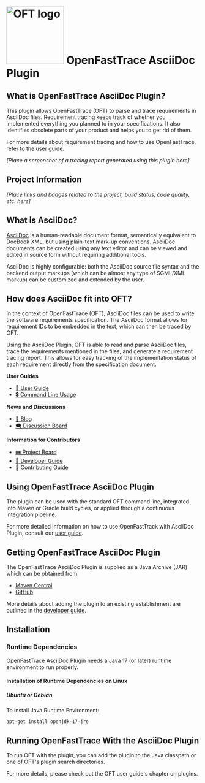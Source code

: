 # <img src="core/src/main/resources/openfasttrace_logo.svg" alt="OFT logo" width="150"/> OpenFastTrace AsciiDoc Plugin

## What is OpenFastTrace AsciiDoc Plugin?

This plugin allows OpenFastTrace (OFT) to parse and trace requirements in AsciiDoc files. Requirement tracing keeps track of whether you implemented everything you planned to in your specifications. It also identifies obsolete parts of your product and helps you to get rid of them.

For more details about requirement tracing and how to use OpenFastTrace, refer to the [user guide](doc/user_guide.md).

_[Place a screenshot of a tracing report generated using this plugin here]_

## Project Information

_[Place links and badges related to the project, build status, code quality, etc. here]_

## What is AsciiDoc?

[AsciiDoc](https://asciidoc.org/) is a human-readable document format, semantically equivalent to DocBook XML, but using plain-text mark-up conventions. AsciiDoc documents can be created using any text editor and can be viewed and edited in source form without requiring additional tools.

AsciiDoc is highly configurable: both the AsciiDoc source file syntax and the backend output markups (which can be almost any type of SGML/XML markup) can be customized and extended by the user.

## How does AsciiDoc fit into OFT?

In the context of OpenFastTrace (OFT), AsciiDoc files can be used to write the software requirements specification. The AsciiDoc format allows for requirement IDs to be embedded in the text, which can then be traced by OFT.

Using the AsciiDoc Plugin, OFT is able to read and parse AsciiDoc files, trace the requirements mentioned in the files, and generate a requirement tracing report. This allows for easy tracking of the implementation status of each requirement directly from the specification document.

**User Guides**

* [📖 User Guide](doc/user_guide.md)
* [💲 Command Line Usage](core/src/main/resources/usage.txt)

**News and Discussions**

* [📢 Blog](https://blog.itsallcode.org/)
* [🗨️ Discussion Board](https://github.com/itsallcode/openfasttrace-discussions)

**Information for Contributors**

* [🎟️ Project Board](https://github.com/orgs/itsallcode/projects/3/views/1)
* [🦮 Developer Guide](doc/developer_guide.md)
* [🎁 Contributing Guide](CONTRIBUTING.md)

## Using OpenFastTrace AsciiDoc Plugin

The plugin can be used with the standard OFT command line, integrated into Maven or Gradle build cycles, or applied through a continuous integration pipeline.

For more detailed information on how to use OpenFastTrack with AsciiDoc Plugin, consult our [user guide](doc/user_guide.md).

## Getting OpenFastTrace AsciiDoc Plugin

The OpenFastTrace AsciiDoc Plugin is supplied as a Java Archive (JAR) which can be obtained from:

* [Maven Central](#)
* [GitHub](#)

More details about adding the plugin to an existing establishment are outlined in the [developer guide](doc/developer_guide.md).

## Installation

### Runtime Dependencies

OpenFastTrace AsciiDoc Plugin needs a Java 17 (or later) runtime environment to run properly.

#### Installation of Runtime Dependencies on Linux

##### Ubuntu or Debian

To install Java Runtime Environment:

    apt-get install openjdk-17-jre

## Running OpenFastTrace With the AsciiDoc Plugin

To run OFT with the plugin, you can add the plugin to the Java classpath or one of OFT's plugin search directories.

For more details, please check out the OFT user guide's chapter on plugins.

<!-- TODO: add link -->